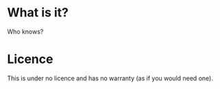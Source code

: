 What is it?
===========

Who knows?

Licence
=======

This is under no licence and has no warranty (as if you would need one).
